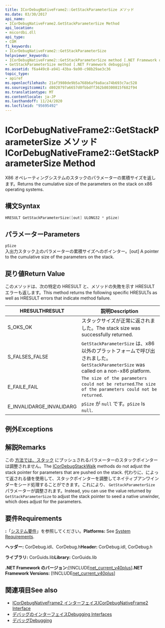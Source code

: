 ```yaml
---
title: ICorDebugNativeFrame2::GetStackParameterSize メソッド
ms.date: 03/30/2017
api_name:
- ICorDebugNativeFrame2.GetStackParameterSize Method
api_location:
- mscordbi.dll
api_type:
- COM
f1_keywords:
- ICorDebugNativeFrame2::GetStackParameterSize
helpviewer_keywords:
- ICorDebugNativeFrame2::GetStackParameterSize method [.NET Framework debugging]
- GetStackParameterSize method [.NET Framework debugging]
ms.assetid: f6a449c8-a941-43ba-9a90-c98b29ae3c36
topic_type:
- apiref
ms.openlocfilehash: 21af3980de9b5a768b6af9a8aca74b693c7ac528
ms.sourcegitcommit: d8020797a6657d0fbbdff362b80300815f682f94
ms.translationtype: MT
ms.contentlocale: ja-JP
ms.lasthandoff: 11/24/2020
ms.locfileid: "95695492"
---
```

# <a name="icordebugnativeframe2getstackparametersize-method"></a><span data-ttu-id="bca74-102">ICorDebugNativeFrame2::GetStackParameterSize メソッド</span><span class="sxs-lookup"><span data-stu-id="bca74-102">ICorDebugNativeFrame2::GetStackParameterSize Method</span></span>

<span data-ttu-id="bca74-103">X86 オペレーティングシステムのスタックのパラメーターの累積サイズを返します。</span><span class="sxs-lookup"><span data-stu-id="bca74-103">Returns the cumulative size of the parameters on the stack on x86 operating systems.</span></span>  
  
## <a name="syntax"></a><span data-ttu-id="bca74-104">構文</span><span class="sxs-lookup"><span data-stu-id="bca74-104">Syntax</span></span>  
  
```cpp  
HRESULT GetStackParameterSize([out] ULONG32 * pSize)  
```  
  
## <a name="parameters"></a><span data-ttu-id="bca74-105">パラメーター</span><span class="sxs-lookup"><span data-stu-id="bca74-105">Parameters</span></span>  

 `pSize`  
 <span data-ttu-id="bca74-106">入出力スタック上のパラメーターの累積サイズへのポインター。</span><span class="sxs-lookup"><span data-stu-id="bca74-106">[out] A pointer to the cumulative size of the parameters on the stack.</span></span>  
  
## <a name="return-value"></a><span data-ttu-id="bca74-107">戻り値</span><span class="sxs-lookup"><span data-stu-id="bca74-107">Return Value</span></span>  

 <span data-ttu-id="bca74-108">このメソッドは、次の特定の HRESULT と、メソッドの失敗を示す HRESULT エラーも返します。</span><span class="sxs-lookup"><span data-stu-id="bca74-108">This method returns the following specific HRESULTs as well as HRESULT errors that indicate method failure.</span></span>  
  
|<span data-ttu-id="bca74-109">HRESULT</span><span class="sxs-lookup"><span data-stu-id="bca74-109">HRESULT</span></span>|<span data-ttu-id="bca74-110">説明</span><span class="sxs-lookup"><span data-stu-id="bca74-110">Description</span></span>|  
|-------------|-----------------|  
|<span data-ttu-id="bca74-111">S_OK</span><span class="sxs-lookup"><span data-stu-id="bca74-111">S_OK</span></span>|<span data-ttu-id="bca74-112">スタックサイズが正常に返されました。</span><span class="sxs-lookup"><span data-stu-id="bca74-112">The stack size was successfully returned.</span></span>|  
|<span data-ttu-id="bca74-113">S_FALSE</span><span class="sxs-lookup"><span data-stu-id="bca74-113">S_FALSE</span></span>|<span data-ttu-id="bca74-114">`GetStackParameterSize` は、x86 以外のプラットフォームで呼び出されました。</span><span class="sxs-lookup"><span data-stu-id="bca74-114">`GetStackParameterSize` was called on a non-x86 platform.</span></span>|  
|<span data-ttu-id="bca74-115">E_FAIL</span><span class="sxs-lookup"><span data-stu-id="bca74-115">E_FAIL</span></span>|<span data-ttu-id="bca74-116">`The size of the parameters could not be returned`.</span><span class="sxs-lookup"><span data-stu-id="bca74-116">`The size of the parameters could not be returned`.</span></span>|  
|<span data-ttu-id="bca74-117">E_INVALIDARG</span><span class="sxs-lookup"><span data-stu-id="bca74-117">E_INVALIDARG</span></span>|<span data-ttu-id="bca74-118">`pSize` が `null` です。</span><span class="sxs-lookup"><span data-stu-id="bca74-118">`pSize` Is `null`.</span></span>|  
  
## <a name="exceptions"></a><span data-ttu-id="bca74-119">例外</span><span class="sxs-lookup"><span data-stu-id="bca74-119">Exceptions</span></span>  
  
## <a name="remarks"></a><span data-ttu-id="bca74-120">解説</span><span class="sxs-lookup"><span data-stu-id="bca74-120">Remarks</span></span>  

 <span data-ttu-id="bca74-121">この [方法では、スタック](icordebugstackwalk-interface.md) にプッシュされるパラメーターのスタックポインターは調整されません。</span><span class="sxs-lookup"><span data-stu-id="bca74-121">The [ICorDebugStackWalk](icordebugstackwalk-interface.md) methods do not adjust the stack pointer for parameters that are pushed on the stack.</span></span> <span data-ttu-id="bca74-122">代わりに、によって返される値を使用して、スタックポインターを調整してネイティブアンワインダーをシード処理することができます。これにより、 `GetStackParameterSize` パラメーターが調整されます。</span><span class="sxs-lookup"><span data-stu-id="bca74-122">Instead, you can use the value returned by `GetStackParameterSize` to adjust the stack pointer to seed a native unwinder, which does adjust for the parameters.</span></span>  
  
## <a name="requirements"></a><span data-ttu-id="bca74-123">要件</span><span class="sxs-lookup"><span data-stu-id="bca74-123">Requirements</span></span>  

 <span data-ttu-id="bca74-124">**:**「[システム要件](../../get-started/system-requirements.md)」を参照してください。</span><span class="sxs-lookup"><span data-stu-id="bca74-124">**Platforms:** See [System Requirements](../../get-started/system-requirements.md).</span></span>  
  
 <span data-ttu-id="bca74-125">**ヘッダー:** CorDebug.idl、CorDebug.h</span><span class="sxs-lookup"><span data-stu-id="bca74-125">**Header:** CorDebug.idl, CorDebug.h</span></span>  
  
 <span data-ttu-id="bca74-126">**ライブラリ:** CorGuids.lib</span><span class="sxs-lookup"><span data-stu-id="bca74-126">**Library:** CorGuids.lib</span></span>  
  
 <span data-ttu-id="bca74-127">**.NET Framework のバージョン:**[!INCLUDE[net_current_v40plus](../../../../includes/net-current-v40plus-md.md)]</span><span class="sxs-lookup"><span data-stu-id="bca74-127">**.NET Framework Versions:** [!INCLUDE[net_current_v40plus](../../../../includes/net-current-v40plus-md.md)]</span></span>  
  
## <a name="see-also"></a><span data-ttu-id="bca74-128">関連項目</span><span class="sxs-lookup"><span data-stu-id="bca74-128">See also</span></span>

- [<span data-ttu-id="bca74-129">ICorDebugNativeFrame2 インターフェイス</span><span class="sxs-lookup"><span data-stu-id="bca74-129">ICorDebugNativeFrame2 Interface</span></span>](icordebugnativeframe2-interface.md)
- [<span data-ttu-id="bca74-130">デバッグのインターフェイス</span><span class="sxs-lookup"><span data-stu-id="bca74-130">Debugging Interfaces</span></span>](debugging-interfaces.md)
- [<span data-ttu-id="bca74-131">デバッグ</span><span class="sxs-lookup"><span data-stu-id="bca74-131">Debugging</span></span>](index.md)
